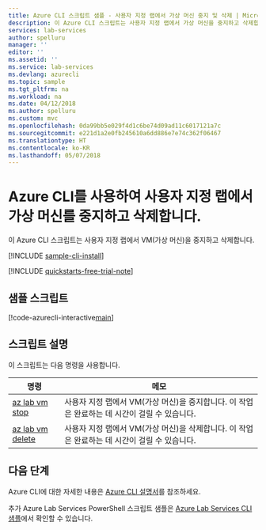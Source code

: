 ```yaml
---
title: Azure CLI 스크립트 샘플 - 사용자 지정 랩에서 가상 머신 중지 및 삭제 | Microsoft Docs
description: 이 Azure CLI 스크립트는 사용자 지정 랩에서 가상 머신을 중지하고 삭제합니다.
services: lab-services
author: spelluru
manager: ''
editor: ''
ms.assetid: ''
ms.service: lab-services
ms.devlang: azurecli
ms.topic: sample
ms.tgt_pltfrm: na
ms.workload: na
ms.date: 04/12/2018
ms.author: spelluru
ms.custom: mvc
ms.openlocfilehash: 0da99bb5e029f4d1c6be74d09ad11c6017121a7c
ms.sourcegitcommit: e221d1a2e0fb245610a6dd886e7e74c362f06467
ms.translationtype: HT
ms.contentlocale: ko-KR
ms.lasthandoff: 05/07/2018
---
```

# <a name="use-azure-cli-to-stop-and-delete-a-virtual-machine-in-a-custom-lab"></a>Azure CLI를 사용하여 사용자 지정 랩에서 가상 머신를 중지하고 삭제합니다.

이 Azure CLI 스크립트는 사용자 지정 랩에서 VM(가상 머신)을 중지하고 삭제합니다. 

[!INCLUDE [sample-cli-install](../../../includes/sample-cli-install.md)]

[!INCLUDE [quickstarts-free-trial-note](../../../includes/quickstarts-free-trial-note.md)]

## <a name="sample-script"></a>샘플 스크립트

[!code-azurecli-interactive[main](../../../cli_scripts/devtest-lab/stop-delete-virtual-machine-in-lab/stop-delete-virtual-machine-in-lab.sh "Stop and delete a VM in a custom lab")]

## <a name="script-explanation"></a>스크립트 설명

이 스크립트는 다음 명령을 사용합니다.

| 명령 | 메모 |
|---|---|
| [az lab vm stop](/cli/azure/lab/vm?view=azure-cli-latest#az-lab-vm-stop) | 사용자 지정 랩에서 VM(가상 머신)을 중지합니다. 이 작업은 완료하는 데 시간이 걸릴 수 있습니다. |
| [az lab vm delete](/cli/azure/lab/vm?view=azure-cli-latest#az-lab-vm-delete) | 사용자 지정 랩에서 VM(가상 머신)을 삭제합니다. 이 작업은 완료하는 데 시간이 걸릴 수 있습니다. |


## <a name="next-steps"></a>다음 단계

Azure CLI에 대한 자세한 내용은 [Azure CLI 설명서](https://docs.microsoft.com/cli/azure)를 참조하세요.

추가 Azure Lab Services PowerShell 스크립트 샘플은 [Azure Lab Services CLI 샘플](../samples-cli.md)에서 확인할 수 있습니다.